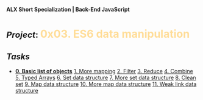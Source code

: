 **ALX Short Specialization | Back-End JavaScript**
**<h1><span style="font-size: 22px;">***Project***: </span><span style="color: #ffdd99;">0x03. ES6 data manipulation</span></h1>**
## ***Tasks***
* **[0. Basic list of objects](0-get_list_students.js)**
[1. More mapping](1-get_list_student_ids.js)
[2. Filter](2-get_students_by_loc.js)
[3. Reduce](3-get_ids_sum.js)
[4. Combine](4-update_grade_by_city.js)
[5. Typed Arrays](5-typed_arrays.js)
[6. Set data structure](6-set.js)
[7. More set data structure](7-has_array_values.js)
[8. Clean set](8-clean_set.js)
[9. Map data structure](9-groceries_list.js)
[10. More map data structure](10-update_uniq_items.js)
[11. Weak link data structure](100-weak.js)
